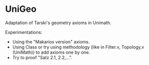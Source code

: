 # UniGeo
Adaptation of Tarski's geometry axioms in Unimath.

Experimentations: 

* Using the "Makarios version" axioms.
* Using Class or try using methodology (like in Filter.v, Topology,v (UniMath)) to add axioms one by one.
* Try to proof "Satz 2.1, 2.2,...".



